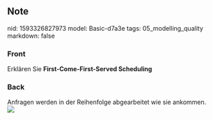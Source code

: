 ## Note
nid: 1593326827973
model: Basic-d7a3e
tags: 05_modelling_quality
markdown: false

### Front
Erklären Sie <b>First-Come-First-Served Scheduling</b>

### Back
<div>
  Anfragen werden in der Reihenfolge abgearbeitet wie sie ankommen.
</div>
<div><img src=
paste-5b57e45326f8c96c2a63c09c8bc2e1c53479aecb.jpg></div>
